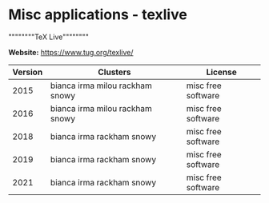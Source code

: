 # Misc applications - texlive

""""""""TeX Live""""""""



**Website:** <https://www.tug.org/texlive/>

| Version | Clusters | License |
| ------- | -------- | ------- |
| 2015 | bianca irma milou rackham snowy | misc free software |
| 2016 | bianca irma milou rackham snowy | misc free software |
| 2018 | bianca irma rackham snowy | misc free software |
| 2019 | bianca irma rackham snowy | misc free software |
| 2021 | bianca irma rackham snowy | misc free software |
